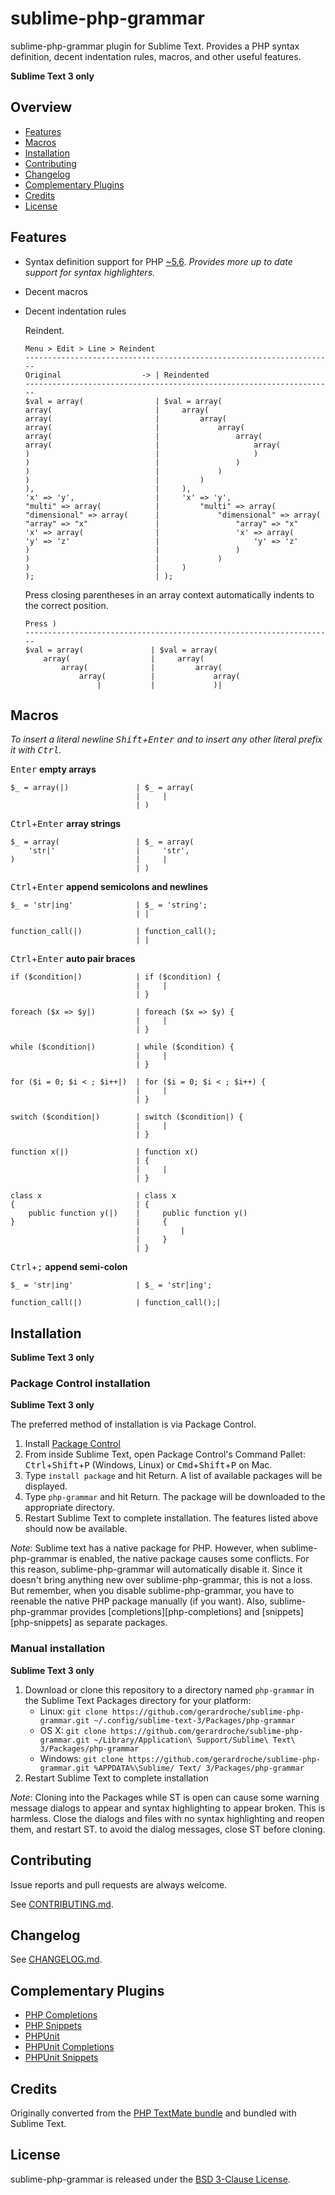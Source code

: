 # sublime-php-grammar

sublime-php-grammar plugin for Sublime Text. Provides a PHP syntax definition, decent indentation rules, macros, and other useful features.

**Sublime Text 3 only**

## Overview

* [Features](#features)
* [Macros](#macros)
* [Installation](#installation)
* [Contributing](#contributing)
* [Changelog](#changelog)
* [Complementary Plugins](#complementary-plugins)
* [Credits](#credits)
* [License](#license)

## Features

* Syntax definition support for PHP [~5.6](http://semver.org). *Provides more up to date support for syntax highlighters.*
* Decent macros
* Decent indentation rules

    Reindent.

    ```
    Menu > Edit > Line > Reindent
    ---------------------------------------------------------------------
    Original                  -> | Reindented
    ---------------------------------------------------------------------
    $val = array(                | $val = array(
    array(                       |     array(
    array(                       |         array(
    array(                       |             array(
    array(                       |                 array(
    array(                       |                     array(
    )                            |                     )
    )                            |                 )
    )                            |             )
    )                            |         )
    ),                           |     ),
    'x' => 'y',                  |     'x' => 'y',
    "multi" => array(            |         "multi" => array(
    "dimensional" => array(      |             "dimensional" => array(
    "array" => "x"               |                 "array" => "x"
    'x' => array(                |                 'x' => array(
    'y' => 'z'                   |                     'y' => 'z'
    )                            |                 )
    )                            |             )
    )                            |     )
    );                           | );
    ```

    Press closing parentheses in an array context automatically indents to the correct position.

    ```
    Press )
    ---------------------------------------------------------------------
    $val = array(               | $val = array(
        array(                  |     array(
            array(              |         array(
                array(          |             array(
                    |           |             )|
    ```

## Macros

*To insert a literal newline <kbd>Shift</kbd>+<kbd>Enter</kbd> and to insert any other literal prefix it with <kbd>Ctrl</kbd>.*

<kbd>Enter</kbd> **empty arrays**

```
$_ = array(|)               | $_ = array(
                            |     |
                            | )
```

<kbd>Ctrl</kbd>+<kbd>Enter</kbd> **array strings**

```
$_ = array(                 | $_ = array(
    'str|'                  |     'str',
)                           |     |
                            | )
```

<kbd>Ctrl</kbd>+<kbd>Enter</kbd> **append semicolons and newlines**

```
$_ = 'str|ing'              | $_ = 'string';
                            | |

function_call(|)            | function_call();
                            | |
```

<kbd>Ctrl</kbd>+<kbd>Enter</kbd> **auto pair braces**

```
if ($condition|)            | if ($condition) {
                            |     |
                            | }

foreach ($x => $y|)         | foreach ($x => $y) {
                            |     |
                            | }

while ($condition|)         | while ($condition) {
                            |     |
                            | }

for ($i = 0; $i < ; $i++|)  | for ($i = 0; $i < ; $i++) {
                            |     |
                            | }

switch ($condition|)        | switch ($condition|) {
                            |     |
                            | }

function x(|)               | function x()
                            | {
                            |     |
                            | }

class x                     | class x
{                           | {
    public function y(|)    |     public function y()
}                           |     {
                            |         |
                            |     }
                            | }
```

<kbd>Ctrl</kbd>+<kbd>;</kbd> **append semi-colon**

```
$_ = 'str|ing'              | $_ = 'str|ing';

function_call(|)            | function_call();|
```

## Installation

**Sublime Text 3 only**

### Package Control installation

**Sublime Text 3 only**

The preferred method of installation is via Package Control.

1. Install [Package Control](https://packagecontrol.io)
2. From inside Sublime Text, open Package Control's Command Pallet: <kbd>Ctrl</kbd>+<kbd>Shift</kbd>+<kbd>P</kbd> (Windows, Linux) or <kbd>Cmd</kbd>+<kbd>Shift</kbd>+<kbd>P</kbd> on Mac.
3. Type `install package` and hit Return. A list of available packages will be displayed.
4. Type `php-grammar` and hit Return. The package will be downloaded to the appropriate directory.
5. Restart Sublime Text to complete installation. The features listed above should now be available.

_Note_: Sublime text has a native package for PHP. However, when sublime-php-grammar is enabled, the native package causes some conflicts. For this reason, sublime-php-grammar will automatically disable it. Since it doesn't bring anything new over sublime-php-grammar, this is not a loss. But remember, when you disable sublime-php-grammar, you have to reenable the native PHP package manually (if you want). Also, sublime-php-grammar provides [completions][php-completions] and [snippets][php-snippets] as separate packages.

### Manual installation

**Sublime Text 3 only**

1. Download or clone this repository to a directory named `php-grammar` in the Sublime Text Packages directory for your platform:
    * Linux: `git clone https://github.com/gerardroche/sublime-php-grammar.git ~/.config/sublime-text-3/Packages/php-grammar`
    * OS X: `git clone https://github.com/gerardroche/sublime-php-grammar.git ~/Library/Application\ Support/Sublime\ Text\ 3/Packages/php-grammar`
    * Windows: `git clone https://github.com/gerardroche/sublime-php-grammar.git %APPDATA%\Sublime/ Text/ 3/Packages/php-grammar`
2. Restart Sublime Text to complete installation

_Note_: Cloning into the Packages while ST is open can cause some warning message dialogs to appear and syntax highlighting to appear broken. This is harmless. Close the dialogs and files with no syntax highlighting and reopen them, and  restart ST. to avoid the dialog messages, close ST before cloning.

## Contributing

Issue reports and pull requests are always welcome.

See [CONTRIBUTING.md](CONTRIBUTING.md).

## Changelog

See [CHANGELOG.md](CHANGELOG.md).

## Complementary Plugins

* [PHP Completions](https://github.com/gerardroche/sublime-phpck)
* [PHP Snippets](https://github.com/gerardroche/sublime-php-snippets)
* [PHPUnit](https://github.com/gerardroche/sublime-phpunit)
* [PHPUnit Completions](https://github.com/gerardroche/sublime-phpunit-completions)
* [PHPUnit Snippets](https://github.com/gerardroche/sublime-phpunit-snippets)

## Credits

Originally converted from the [PHP TextMate bundle](https://github.com/textmate/php.tmbundle) and bundled with Sublime Text.

## License

sublime-php-grammar is released under the [BSD 3-Clause License](LICENSE).
